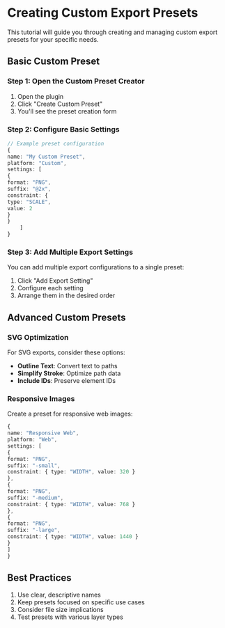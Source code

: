 # Creating Custom Export Presets

This tutorial will guide you through creating and managing custom export presets for your specific needs.

## Basic Custom Preset

### Step 1: Open the Custom Preset Creator

1. Open the plugin
2. Click "Create Custom Preset"
3. You'll see the preset creation form

### Step 2: Configure Basic Settings
```typescript
// Example preset configuration
{
name: "My Custom Preset",
platform: "Custom",
settings: [
{
format: "PNG",
suffix: "@2x",
constraint: {
type: "SCALE",
value: 2
}
}
    ]
}
```

### Step 3: Add Multiple Export Settings

You can add multiple export configurations to a single preset:

1. Click "Add Export Setting"
2. Configure each setting
3. Arrange them in the desired order

## Advanced Custom Presets

### SVG Optimization

For SVG exports, consider these options:

- **Outline Text**: Convert text to paths
- **Simplify Stroke**: Optimize path data
- **Include IDs**: Preserve element IDs

### Responsive Images

Create a preset for responsive web images:
```typescript
{
name: "Responsive Web",
platform: "Web",
settings: [
{
format: "PNG",
suffix: "-small",
constraint: { type: "WIDTH", value: 320 }
},
{
format: "PNG",
suffix: "-medium",
constraint: { type: "WIDTH", value: 768 }
},
{
format: "PNG",
suffix: "-large",
constraint: { type: "WIDTH", value: 1440 }
}
]
}
```

## Best Practices

1. Use clear, descriptive names
2. Keep presets focused on specific use cases
3. Consider file size implications
4. Test presets with various layer types
